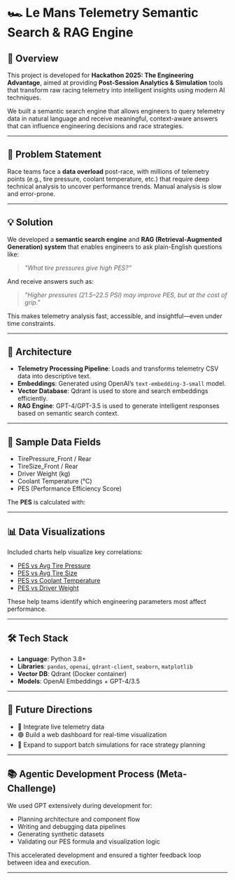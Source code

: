 # 🏎️ Le Mans Telemetry Semantic Search & RAG Engine

## 🚀 Overview
This project is developed for **Hackathon 2025: The Engineering Advantage**, aimed at providing **Post-Session Analytics & Simulation** tools that transform raw racing telemetry into intelligent insights using modern AI techniques.

We built a semantic search engine that allows engineers to query telemetry data in natural language and receive meaningful, context-aware answers that can influence engineering decisions and race strategies.

---

## 🎯 Problem Statement
Race teams face a **data overload** post-race, with millions of telemetry points (e.g., tire pressure, coolant temperature, etc.) that require deep technical analysis to uncover performance trends. Manual analysis is slow and error-prone.

---

## 💡 Solution
We developed a **semantic search engine** and **RAG (Retrieval-Augmented Generation) system** that enables engineers to ask plain-English questions like:

> _"What tire pressures give high PES?"_

And receive answers such as:

> _"Higher pressures (21.5–22.5 PSI) may improve PES, but at the cost of grip."_  

This makes telemetry analysis fast, accessible, and insightful—even under time constraints.

---

## 🧠 Architecture

- **Telemetry Processing Pipeline**: Loads and transforms telemetry CSV data into descriptive text.
- **Embeddings**: Generated using OpenAI’s `text-embedding-3-small` model.
- **Vector Database**: Qdrant is used to store and search embeddings efficiently.
- **RAG Engine**: GPT-4/GPT-3.5 is used to generate intelligent responses based on semantic search context.

---

## 🧪 Sample Data Fields

- TirePressure_Front / Rear  
- TireSize_Front / Rear  
- Driver Weight (kg)  
- Coolant Temperature (°C)  
- PES (Performance Efficiency Score)  

The **PES** is calculated with:


---

## 📊 Data Visualizations

Included charts help visualize key correlations:
- [PES vs Avg Tire Pressure](./pes_vs_tire_pressure.png)
- [PES vs Avg Tire Size](./pes_vs_tire_size.png)
- [PES vs Coolant Temperature](./pes_vs_coolant_temp.png)
- [PES vs Driver Weight](./pes_vs_driver_weight.png)

These help teams identify which engineering parameters most affect performance.

---

## 🛠️ Tech Stack

- **Language**: Python 3.8+
- **Libraries**: `pandas`, `openai`, `qdrant-client`, `seaborn`, `matplotlib`
- **Vector DB**: Qdrant (Docker container)
- **Models**: OpenAI Embeddings + GPT-4/3.5

---

## 🌱 Future Directions

- 🔴 Integrate live telemetry data
- 🟢 Build a web dashboard for real-time visualization
- 🔵 Expand to support batch simulations for race strategy planning

---

## 📚 Agentic Development Process (Meta-Challenge)
We used GPT extensively during development for:
- Planning architecture and component flow
- Writing and debugging data pipelines
- Generating synthetic datasets
- Validating our PES formula and visualization logic

This accelerated development and ensured a tighter feedback loop between idea and execution.

---
